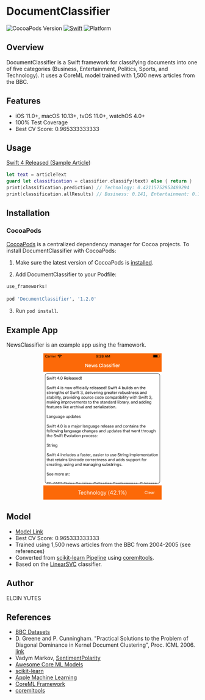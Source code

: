 # DocumentClassifier

![CocoaPods Version](https://cocoapod-badges.herokuapp.com/v/DocumentClassifier/badge.png) [![Swift](https://img.shields.io/badge/swift-5.0-orange.svg?style=flat)](https://developer.apple.com/swift/) ![Platform](https://cocoapod-badges.herokuapp.com/p/DocumentClassifier/badge.png)

## Overview

DocumentClassifier is a Swift framework for classifying documents into one of five categories (Business, Entertainment, Politics, Sports, and Technology). It uses a CoreML model trained with 1,500 news articles from the BBC.

## Features

- iOS 11.0+, macOS 10.13+, tvOS 11.0+, watchOS 4.0+
- 100% Test Coverage
- Best CV Score: 0.965333333333

## Usage

[Swift 4 Released (Sample Article](https://swift.org/blog/swift-4-0-released/))

```swift
let text = articleText
guard let classification = classifier.classify(text) else { return }
print(classification.prediction) // Technology: 0.42115752953489294
print(classification.allResults) // Business: 0.141, Entertainment: 0.138, Politics: 0.113, Sports: 0.187, Technology: 0.421
```

## Installation

### CocoaPods

[CocoaPods][] is a centralized dependency manager for Cocoa projects. To install
DocumentClassifier with CocoaPods:

1. Make sure the latest version of CocoaPods is [installed](https://guides.cocoapods.org/using/getting-started.html#getting-started).


2. Add DocumentClassifier to your Podfile:

``` ruby
use_frameworks!

pod 'DocumentClassifier', '1.2.0'
```

3. Run `pod install`.

[CocoaPods]: https://cocoapods.org

## Example App

NewsClassifier is an example app using the framework.

<div align="center">
<img src="https://github.com/toddkramer/DocumentClassifier/blob/master/NewsClassifier/Screenshot.png" alt="NewsClassifierExample" width="310" height="382" />
</div>

## Model

- [Model Link](https://github.com/toddkramer/DocumentClassifier/blob/master/Sources/DocumentClassification.mlmodel)
- Best CV Score: 0.965333333333
- Trained using 1,500 news articles from the BBC from 2004-2005 (see references)
- Converted from [scikit-learn Pipeline](http://scikit-learn.org/stable/modules/generated/sklearn.pipeline.Pipeline.html) using [coremltools](https://pypi.python.org/pypi/coremltools).
- Based on the [LinearSVC](http://scikit-learn.org/stable/modules/generated/sklearn.svm.LinearSVC.html) classifier.

## Author

ELCIN YUTES 

## References
- [BBC Datasets](http://mlg.ucd.ie/datasets/bbc.html)
- D. Greene and P. Cunningham. "Practical Solutions to the Problem of Diagonal Dominance in Kernel Document Clustering", Proc. ICML 2006. [link](http://mlg.ucd.ie/files/publications/greene06icml.pdf)
- Vadym Markov, [SentimentPolarity](https://github.com/cocoa-ai/SentimentCoreMLDemo)
- [Awesome Core ML Models](https://github.com/likedan/Awesome-CoreML-Models)
- [scikit-learn](http://scikit-learn.org/stable/)
- [Apple Machine Learning](https://developer.apple.com/machine-learning/)
- [CoreML Framework](https://developer.apple.com/documentation/coreml)
- [coremltools](https://pypi.python.org/pypi/coremltools)

